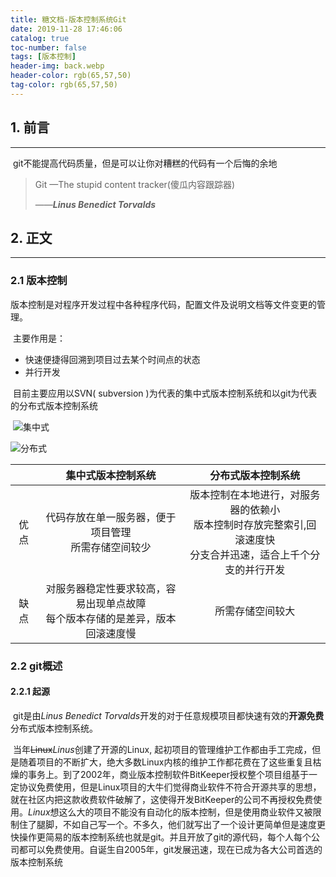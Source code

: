 ```yaml
---
title: 糖文档-版本控制系统Git
date: 2019-11-28 17:46:06
catalog: true
toc-number: false
tags: [版本控制]
header-img: back.webp
header-color: rgb(65,57,50)
tag-color: rgb(65,57,50)
---
```




## 1. 前言

---

​	git不能提高代码质量，但是可以让你对糟糕的代码有一个后悔的余地

> Git —The stupid content tracker(傻瓜内容跟踪器)
>
> ——***Linus Benedict Torvalds***

 

## 2.  正文

---

### 2.1  版本控制

​	版本控制是对程序开发过程中各种程序代码，配置文件及说明文档等文件变更的管理。

​	主要作用是：

   - 快速便捷得回溯到项目过去某个时间点的状态
   - 并行开发

   

​	目前主要应用以SVN( subversion )为代表的集中式版本控制系统和以git为代表的分布式版本控制系统

​	![集中式](1-1.webp)

![分布式](1-2.webp)

|      |                      集中式版本控制系统                      |                      分布式版本控制系统                      |
| :--: | :----------------------------------------------------------: | :----------------------------------------------------------: |
| 优点 |   代码存放在单一服务器，便于项目管理<br />所需存储空间较少   | 版本控制在本地进行，对服务器的依赖小<br>版本控制时存放完整索引,回滚速度快<br />分支合并迅速，适合上千个分支的并行开发 |
| 缺点 | 对服务器稳定性要求较高，容易出现单点故障<br />每个版本存储的是差异，版本回滚速度慢 |                     所需存储空间较大<br>                     |



### 2.2   git概述

#### 2.2.1  起源

​	git是由*Linus Benedict Torvalds*开发的对于任意规模项目都快速有效的**开源免费**分布式版本控制系统。

​	当年~~Linux~~*Linus*创建了开源的Linux, 起初项目的管理维护工作都由手工完成，但是随着项目的不断扩大，绝大多数Linux内核的维护工作都花费在了这些重复且枯燥的事务上。到了2002年，商业版本控制软件BitKeeper授权整个项目组基于一定协议免费使用，但是Linux项目的大牛们觉得商业软件不符合开源共享的思想，就在社区内把这款收费软件破解了，这使得开发BitKeeper的公司不再授权免费使用。*Linux*想这么大的项目不能没有自动化的版本控制，但是使用商业软件又被限制住了腿脚，不如自己写一个。不多久，他们就写出了一个设计更简单但是速度更快操作更简易的版本控制系统也就是git。并且开放了git的源代码，每个人每个公司都可以免费使用。自诞生自2005年，git发展迅速，现在已成为各大公司首选的版本控制系统


